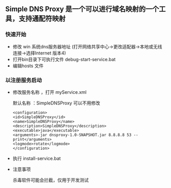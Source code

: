 ﻿## Simple DNS Proxy 是一个可以进行域名映射的一个工具，支持通配符映射
 
### 快速开始
- 修改 win 系统dns服务器地址 (打开网络共享中心->更改适配器->本地或无线连接->选择Internet 版本4)
- 打开bin目录下可执行文件 debug-start-service.bat
- 编辑hosts 文件
 
### 以注册服务启动

- 修改服务名称 ，打开 myService.xml
    
    默认名称 ：SimpleDNSProxy 可以不用修改
    ````
    <configuration>
    <id>SimpleDNSProxy</id>
    <name>SimpleDNSProxy</name>
    <description>SimpleDNSProxy</description>
    <executable>java</executable>
    <arguments>-jar dnsproxy-1.0-SNAPSHOT.jar 8.8.8.8 53 --print</arguments>
    <logmode>rotate</logmode>
    </configuration>
    ```` 
   

- 执行 install-service.bat

- 注意事项

     杀毒软件可能会拦截，仅用于开发测试

    